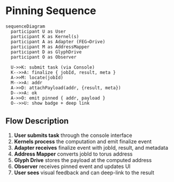 # Pinning Sequence

```mermaid
sequenceDiagram
  participant U as User
  participant K as Kernel(s)
  participant A as Adapter (FEG→Drive)
  participant M as AddressMapper
  participant D as GlyphDrive
  participant O as Observer

  U->>K: submit task (via Console)
  K-->>A: finalize { jobId, result, meta }
  A->>M: locate(jobId)
  M-->>A: addr
  A->>D: attachPayload(addr, {result, meta})
  D-->>A: ok
  A->>O: emit pinned { addr, payload }
  O-->>U: show badge + deep link
```

## Flow Description

1. **User submits task** through the console interface
2. **Kernels process** the computation and emit finalize event
3. **Adapter receives** finalize event with jobId, result, and metadata
4. **Address Mapper** converts jobId to torus address
5. **Glyph Drive** stores the payload at the computed address
6. **Observer** receives pinned event and updates UI
7. **User sees** visual feedback and can deep-link to the result
